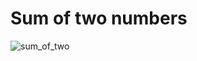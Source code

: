 # Sum of two numbers


![sum_of_two](https://user-images.githubusercontent.com/58632626/152143084-6b4c387b-327a-4112-bb22-3b9392151354.png)
